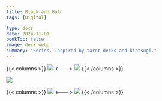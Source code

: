 ```yaml
---
title: Black and Gold
tags: [Digital]

type: docs
date: 2024-11-01
bookToc: false
image: deck.webp
summary: "Series. Inspired by tarot decks and kintsugi."
---
```



{{< columns >}}
![](deathmoth.webp)
<--->
![](forest-seer.webp)
{{< /columns >}}

![](snake.webp)

{{< columns >}}
![](shadow.webp)
<--->
![](reconstruction.webp)
{{< /columns >}}